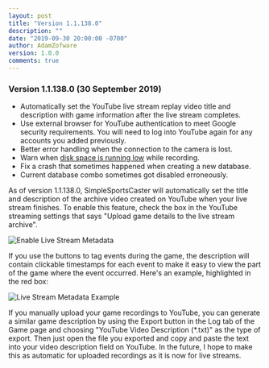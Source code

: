 ```yaml
---
layout: post
title: "Version 1.1.138.0"
description: ""
date: "2019-09-30 20:00:00 -0700"
author: AdamZofware
version: 1.0.0
comments: true
---
```


### Version 1.1.138.0 (30 September 2019)
* Automatically set the YouTube live stream replay video title and description with game information after the live stream completes.
* Use external browser for YouTube authentication to meet Google security requirements. You will need to log into YouTube again for any accounts you added previously.
* Better error handling when the connection to the camera is lost.
* Warn when [disk space is running low](/assets/posts/low-disk-space.png) while recording.
* Fix a crash that sometimes happened when creating a new database.
* Current database combo sometimes got disabled erroneously.

As of version 1.1.138.0, SimpleSportsCaster will automatically set the title and description of the archive video created on YouTube when your live stream finishes. To enable this feature, check the box in the YouTube streaming settings that says "Upload game details to the live stream archive".

![Enable Live Stream Metadata](/assets/posts/live-stream-metadata-1.png)

If you use the buttons to tag events during the game, the description will contain clickable timestamps for each event to make it easy to view the part of the game where the event occurred. Here's an example, highlighted in the red box:

![Live Stream Metadata Example](/assets/posts/live-stream-metadata-2.jpg)

If you manually upload your game recordings to YouTube, you can generate a similar game description by using the Export button in the Log tab of the Game page and choosing "YouTube Video Description (*.txt)" as the type of export. Then just open the file you exported and copy and paste the text into your video description field on YouTube. In the future, I hope to make this as automatic for uploaded recordings as it is now for live streams.

